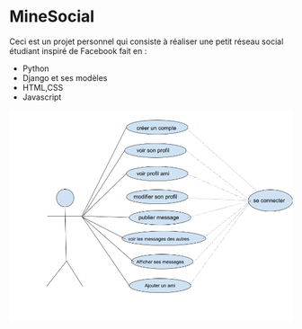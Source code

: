 # MineSocial
Ceci est un projet personnel qui consiste à réaliser une petit réseau social étudiant inspiré de Facebook fait en :
- Python 
- Django et ses modèles
- HTML,CSS
- Javascript

<img weight="20%" height="20%" src="https://github.com/mlaminebah/MineSocial/blob/main/internaute.png">
